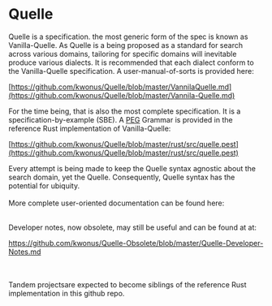 # Quelle
Quelle is a specification.  the most generic form of the spec is known as Vanilla-Quelle. As Quelle is a being proposed as a standard for search across various domains, tailoring for specific domains will inevitable produce various dialects. It is recommended that each dialect conform to the Vanilla-Quelle specification. A user-manual-of-sorts is provided here:

[https://github.com/kwonus/Quelle/blob/master/VannilaQuelle.md](https://github.com/kwonus/Quelle/blob/master/Vannila-Quelle.md)

For the time being, that is also the most complete specification. It is a specification-by-example (SBE). A [PEG](Parsing_expression_grammar) Grammar is provided in the reference Rust implementation of Vanilla-Quelle:

[https://github.com/kwonus/Quelle/blob/master/rust/src/quelle.pest](https://github.com/kwonus/Quelle/blob/master/rust/src/quelle.pest)

Every attempt is being made to keep the Quelle syntax agnostic about the search domain, yet the Quelle. Consequently, Quelle syntax has the potential for ubiquity.
<br/></br>
More complete user-oriented documentation can be found here:</br>



</br>
Developer notes, now obsolete, may still be useful and can be found at at:</br>

https://github.com/kwonus/Quelle-Obsolete/blob/master/Quelle-Developer-Notes.md

<br/></br>
Tandem projectsare expected to become siblings of the reference Rust implementation in this github repo.
